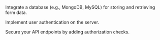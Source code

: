 Integrate a database (e.g., MongoDB, MySQL) for storing and retrieving form data.

Implement user authentication on the server.

Secure your API endpoints by adding authorization checks.
